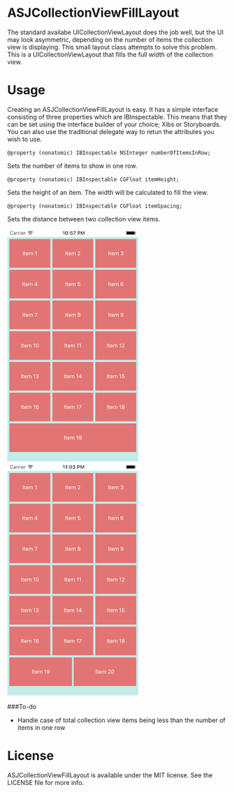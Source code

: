 ASJCollectionViewFillLayout
===========================

The standard availabe UICollectionViewLayout does the job well, but the UI may look asymmetric, depending on the number of items the collection view is displaying. This small layout class attempts to solve this problem. This is a UICollectionViewLayout that fills the full width of the collection view.

# Usage

Creating an ASJCollectionViewFillLayout is easy. It has a simple interface consisting of three properties which are IBInspectable. This means that they can be set using the interface builder of your choice; Xibs or Storyboards. You can also use the traditional delegate way to retun the attributes you wish to use.

```
@property (nonatomic) IBInspectable NSInteger numberOfItemsInRow;
```
Sets the number of items to show in one row.

```
@property (nonatomic) IBInspectable CGFloat itemHeight;
```
Sets the height of an item. The width will be calculated to fill the view.

```
@property (nonatomic) IBInspectable CGFloat itemSpacing;
```
Sets the distance between two collection view items.

![alt tag](Images/19.png)
![alt tag](Images/20.png)

###To-do
- Handle case of total collection view items being less than the number of items in one row

# License

ASJCollectionViewFillLayout is available under the MIT license. See the LICENSE file for more info.
